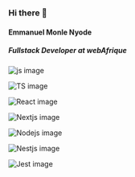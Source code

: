 ### Hi there 👋

#### Emmanuel Monle Nyode

##### Fullstack Developer at webAfrique

![js image](https://cdn.jsdelivr.net/gh/devicons/devicon/icons/javascript/javascript-original.svg "Javascript")

![TS image](https://cdn.jsdelivr.net/gh/devicons/devicon/icons/typescript/typescript-original.svg "Typescript")

![React image](https://cdn.jsdelivr.net/gh/devicons/devicon/icons/react/react-original.svg "React")

![Nextjs image](https://cdn.jsdelivr.net/gh/devicons/devicon/icons/nextjs/nextjs-original.svg "Nextjs")

![Nodejs image](https://cdn.jsdelivr.net/gh/devicons/devicon/icons/nodejs/nodejs-original.svg "Nodejs")

![Nestjs image](https://cdn.jsdelivr.net/gh/devicons/devicon/icons/nestjs/nestjs-plain.svg "Nestjs")

![Jest image](https://cdn.jsdelivr.net/gh/devicons/devicon/icons/jest/jest-plain.svg "Jest")

<!--
**webAfrique/webAfrique** is a ✨ _special_ ✨ repository because its `README.md` (this file) appears on your GitHub profile.

Here are some ideas to get you started:

- 🔭 I’m currently working on ...
- 🌱 I’m currently learning ...
- 👯 I’m looking to collaborate on ...
- 🤔 I’m looking for help with ...
- 💬 Ask me about ...
- 📫 How to reach me: ...
- 😄 Pronouns: ...
- ⚡ Fun fact: ...
-->
